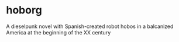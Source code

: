 hoborg
======

A dieselpunk novel with Spanish-created robot hobos in a balcanized America at the beginning of the XX century
